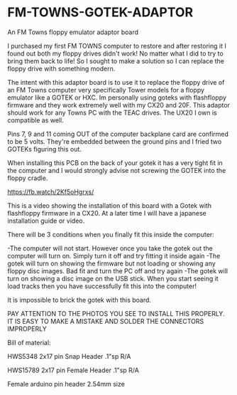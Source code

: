 # FM-TOWNS-GOTEK-ADAPTOR
An FM Towns floppy emulator adaptor board


I purchased my first FM TOWNS computer to restore and after restoring it I found out both my floppy drives didn't work! No matter what I did to try to bring them back to life! So I sought to make a solution so I can replace the floppy drive with something modern.

The intent with this adaptor board is to use it to replace the floppy drive of an FM Towns computer very specifically Tower models for a floppy emulator like a GOTEK or HXC.  Im personally using goteks with flashfloppy firmware and they work extremely well with my CX20 and 20F.  This adaptor should work for any Towns PC with the TEAC drives. The UX20 I own is compatible as well.

Pins 7, 9 and 11 coming OUT of the computer backplane card are confirmed to be 5 volts.  They're embedded between the ground pins and I fried two GOTEKs figuring this out.

When installing this PCB on the back of your gotek it has a very tight fit in the computer and I would strongly advise not screwing the GOTEK into the floppy cradle.

https://fb.watch/2Kf5oHgrxs/

This is a video showing the installation of this board with a Gotek with flashfloppy firmware in a CX20.  At a later time I will have a japanese installation guide or video.



There will be 3 conditions when you finally fit this inside the computer:

-The computer will not start.  However once you take the gotek out the computer will turn on.  Simply turn it off and try fitting it inside again
-The gotek will turn on showing the firmware but not loading or showing any floppy disc images.  Bad fit and turn the PC  off and try again
-The gotek will turn on showing a disc image on the USB stick.  When you start seeing it load tracks then you have successfully fit this into the computer!

It is impossible to brick the gotek with this board.


PAY ATTENTION TO THE PHOTOS YOU SEE TO INSTALL THIS PROPERLY. IT IS EASY TO MAKE A MISTAKE AND SOLDER THE CONNECTORS IMPROPERLY


Bill of material:

HWS5348  	2x17 pin Snap Header .1"sp R/A	

HWS15789	2x17 pin Female Header .1"sp R/A

Female arduino pin header 2.54mm size 
